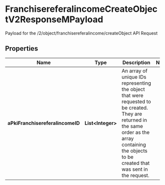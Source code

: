 

# FranchisereferalincomeCreateObjectV2ResponseMPayload

Payload for the /2/object/franchisereferalincome/createObject API Request

## Properties

Name | Type | Description | Notes
------------ | ------------- | ------------- | -------------
**aPkiFranchisereferalincomeID** | **List&lt;Integer&gt;** | An array of unique IDs representing the object that were requested to be created.  They are returned in the same order as the array containing the objects to be created that was sent in the request. | 



